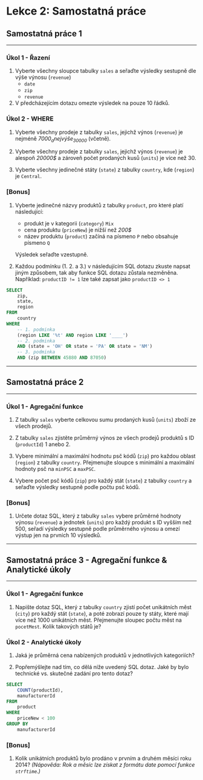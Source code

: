 # Lekce 2: Samostatná práce

## Samostatná práce 1
---

### Úkol 1 - Řazení

1. Vyberte všechny sloupce tabulky `sales` a seřaďte výsledky sestupně dle výše výnosu (`revenue`) 
    - `date`
    - `zip`
    - `revenue`
2. V předcházejícím dotazu omezte výsledek na pouze 10 řádků.

### Úkol 2 - WHERE

1. Vyberte všechny prodeje z tabulky `sales`, jejichž výnos (`revenue`) je nejméně _7000$_ a nejvýše _30000$_ (včetně).

2. Vyberte všechny prodeje z tabulky `sales`, jejichž výnos (`revenue`) je alespoň _20000$_ a zároveň počet prodaných kusů (`units`) je více než 30.

3. Vyberte všechny jedinečné státy (`state`) z tabulky `country`, kde (`region`) je `Central`.

### [Bonus]

1. Vyberte jedinečné názvy produktů z tabulky `product`, pro které platí následující:
    - produkt je v kategorii (`category`) `Mix`
    - cena produktu (`priceNew`) je nižší než _200$_
    - název produktu (`product`) začíná na písmeno `P` nebo obsahuje písmeno `Q`
    
    Výsledek seřaďte vzestupně.

2. Každou podmínku (1. 2. a 3.) v následujícím SQL dotazu zkuste napsat jiným způsobem, tak aby funkce SQL dotazu zůstala nezměněna. Například: `productID != 1` lze také zapsat jako `productID <> 1`

```sql 
SELECT 
    zip, 
    state, 
    region
FROM 
    country
WHERE 
    -- 1. podminka
    (region LIKE '%t' AND region LIKE '____')
    -- 2. podminka 
    AND (state = 'OH' OR state = 'PA' OR state = 'NM')
    -- 3. podminka
    AND (zip BETWEEN 45880 AND 87050)
```

---

## Samostatná práce 2
---

### Úkol 1 - Agregační funkce

1. Z tabulky `sales` vyberte celkovou sumu prodaných kusů (`units`) zboží ze všech prodejů.

2. Z tabulky `sales` zjistěte průměrný výnos ze všech prodejů produktů s ID (`productId`) 1 anebo 2.

3. Vybere minimální a maximální hodnotu psč kódů (`zip`) pro každou oblast (`region`) z tabulky `country`. Přejmenujte sloupce s minimální a maximální hodnoty psč na `minPSC` a `maxPSC`.

4. Vybere počet psč kódů (`zip`) pro každý stát (`state`) z tabulky `country` a seřaďte výsledky sestupně podle počtu psč kódů.

### [Bonus]

1. Určete dotaz SQL, který z tabulky `sales` vybere průměrné hodnoty výnosu (`revenue`) a jednotek (`units`) pro každý produkt s ID vyšším než 500, seřadí výsledky sestupně podle průměrného výnosu a omezí výstup jen na prvních 10 výsledků.

---

## Samostatná práce 3 - Agregační funkce & Analytické úkoly
---

### Úkol 1 - Agregační funkce

1. Napište dotaz SQL, který z tabulky `country` zjistí počet unikátních měst (`city`) pro každý stát (`state`), a poté zobrazí pouze ty státy, které mají více než 1000 unikátních měst. Přejmenujte sloupec počtu měst na `pocetMest`. Kolik takových států je?

### Úkol 2 - Analytické úkoly

1. Jaká je průměrná cena nabízených produktů v jednotlivých kategoriích?

2. Popřemýšlejte nad tím, co dělá níže uvedený SQL dotaz. Jaké by bylo technické vs. skutečné zadání pro tento dotaz?

```sql
SELECT
    COUNT(productId),
    manufacturerId
FROM 
    product
WHERE
    priceNew < 100
GROUP BY
    manufacturerId
```

### [Bonus]

1. Kolik unikátních produktů bylo prodáno v prvním a druhém měsíci roku 2014? _(Nápověda: Rok a měsíc lze získat z formátu date pomocí funkce `strftime`.)_
